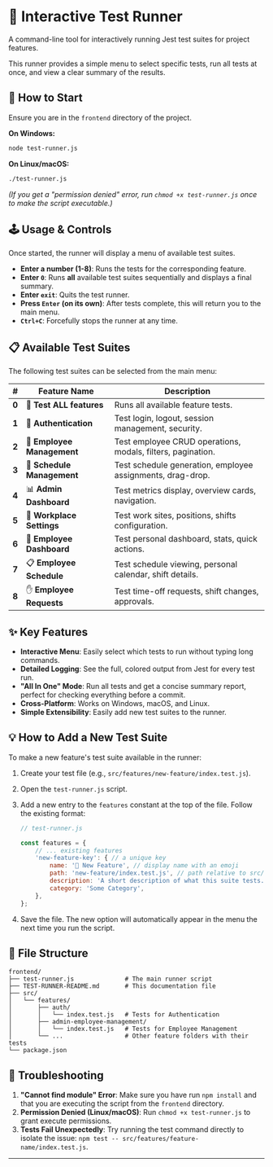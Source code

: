 # 🧪 Interactive Test Runner

A command-line tool for interactively running Jest test suites for project features.

This runner provides a simple menu to select specific tests, run all tests at once, and view a clear summary of the
results.

## 🚀 How to Start

Ensure you are in the `frontend` directory of the project.

**On Windows:**

```bash
node test-runner.js
```

**On Linux/macOS:**

```bash
./test-runner.js
```

*(If you get a "permission denied" error, run `chmod +x test-runner.js` once to make the script executable.)*

## 🕹️ Usage & Controls

Once started, the runner will display a menu of available test suites.

- **Enter a number (1-8)**: Runs the tests for the corresponding feature.
- **Enter `0`**: Runs **all** available test suites sequentially and displays a final summary.
- **Enter `exit`**: Quits the test runner.
- **Press `Enter` (on its own)**: After tests complete, this will return you to the main menu.
- **`Ctrl+C`**: Forcefully stops the runner at any time.

## 📋 Available Test Suites

The following test suites can be selected from the main menu:

| #     | Feature Name               | Description                                                 |
|-------|----------------------------|-------------------------------------------------------------|
| **0** | 🚀 **Test ALL features**   | Runs all available feature tests.                           |
| **1** | 🔐 **Authentication**      | Test login, logout, session management, security.           |
| **2** | 👥 **Employee Management** | Test employee CRUD operations, modals, filters, pagination. |
| **3** | 📅 **Schedule Management** | Test schedule generation, employee assignments, drag-drop.  |
| **4** | 📊 **Admin Dashboard**     | Test metrics display, overview cards, navigation.           |
| **5** | 🏢 **Workplace Settings**  | Test work sites, positions, shifts configuration.           |
| **6** | 👤 **Employee Dashboard**  | Test personal dashboard, stats, quick actions.              |
| **7** | 📋 **Employee Schedule**   | Test schedule viewing, personal calendar, shift details.    |
| **8** | ✋ **Employee Requests**    | Test time-off requests, shift changes, approvals.           |

## ✨ Key Features

- **Interactive Menu**: Easily select which tests to run without typing long commands.
- **Detailed Logging**: See the full, colored output from Jest for every test run.
- **"All In One" Mode**: Run all tests and get a concise summary report, perfect for checking everything before a
  commit.
- **Cross-Platform**: Works on Windows, macOS, and Linux.
- **Simple Extensibility**: Easily add new test suites to the runner.

## 💡 How to Add a New Test Suite

To make a new feature's test suite available in the runner:

1. Create your test file (e.g., `src/features/new-feature/index.test.js`).
2. Open the `test-runner.js` script.
3. Add a new entry to the `features` constant at the top of the file. Follow the existing format:

   ```javascript
   // test-runner.js

   const features = {
       // ... existing features
       'new-feature-key': { // a unique key
           name: '🌟 New Feature', // display name with an emoji
           path: 'new-feature/index.test.js', // path relative to src/features/
           description: 'A short description of what this suite tests.',
           category: 'Some Category',
       },
   };
   ```
4. Save the file. The new option will automatically appear in the menu the next time you run the script.

## 📁 File Structure

```
frontend/
├── test-runner.js              # The main runner script
├── TEST-RUNNER-README.md       # This documentation file
├── src/
│   └── features/
│       ├── auth/
│       │   └── index.test.js   # Tests for Authentication
│       ├── admin-employee-management/
│       │   └── index.test.js   # Tests for Employee Management
│       └── ...                 # Other feature folders with their tests
└── package.json
```

## 🐛 Troubleshooting

1. **"Cannot find module" Error**: Make sure you have run `npm install` and that you are executing the script from the
   `frontend` directory.
2. **Permission Denied (Linux/macOS)**: Run `chmod +x test-runner.js` to grant execute permissions.
3. **Tests Fail Unexpectedly**: Try running the test command directly to isolate the issue:
   `npm test -- src/features/feature-name/index.test.js`.

---